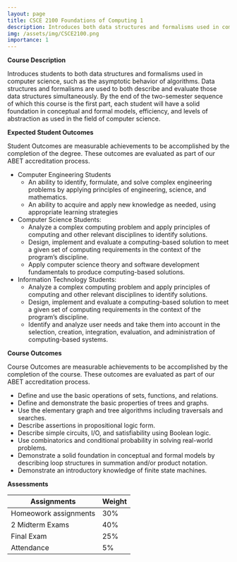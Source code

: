 ```yaml
---
layout: page
title: CSCE 2100 Foundations of Computing 1
description: Introduces both data structures and formalisms used in computer science, such as asymptotic behavior of algorithms.. 
img: /assets/img/CSCE2100.png
importance: 1
---
```


**Course Description**

Introduces students to both data structures and formalisms used in computer science, such as the asymptotic behavior of algorithms. Data structures and formalisms are used to both describe and evaluate those data structures simultaneously. By the end of the two-semester sequence of which this course is the first part, each student will have a solid foundation in conceptual and formal models, efficiency, and levels of abstraction as used in the field of computer science.

**Expected Student Outcomes**

Student Outcomes are measurable achievements to be accomplished by the completion of the degree.  These outcomes are evaluated as part of our ABET accreditation process.
* Computer Engineering Students
    * An ability to identify, formulate, and solve complex engineering problems by applying principles of engineering, science, and mathematics.
    * An ability to acquire and apply new knowledge as needed, using appropriate learning strategies
* Computer Science Students: 
    * Analyze a complex computing problem and apply principles of computing and other relevant disciplines to identify solutions.
    * Design, implement and evaluate a computing-based solution to meet a given set of computing requirements in the context of the program’s discipline.
    * Apply computer science theory and software development fundamentals to produce computing-based solutions.
 * Information Technology Students: 
    * Analyze a complex computing problem and apply principles of computing and other relevant disciplines to identify solutions.
    * Design, implement and evaluate a computing-based solution to meet a given set of computing requirements in the context of the program’s discipline.
    * Identify and analyze user needs and take them into account in the selection, creation, integration, evaluation, and administration of computing-based systems.
  
**Course Outcomes** 

Course Outcomes are measurable achievements to be accomplished by the completion of the course.  These outcomes are evaluated as part of our ABET accreditation process.
* Define and use the basic operations of sets, functions, and relations.
* Define and demonstrate the basic properties of trees and graphs.
* Use the elementary graph and tree algorithms including traversals and searches.
* Describe assertions in propositional logic form.
* Describe simple circuits, I/O, and satisfiability using Boolean logic.
* Use combinatorics and conditional probability in solving real-world problems.
* Demonstrate a solid foundation in conceptual and formal models by describing loop structures in summation and/or product notation.
* Demonstrate an introductory knowledge of finite state machines.

**Assessments**

Assignments   | Weight
------------- | -------------
Homeowork assignments  | 30%
2 Midterm Exams  | 40%
Final Exam  | 25%
Attendance  | 5%
